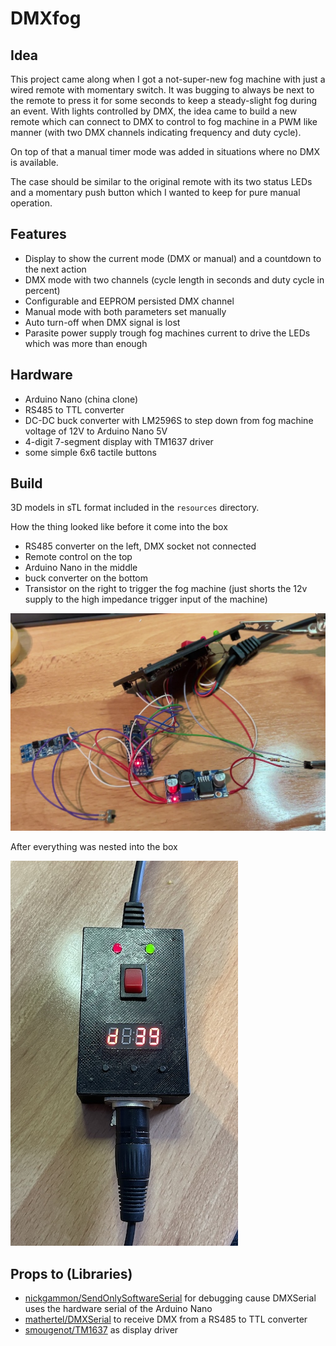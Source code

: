 # DMXfog

## Idea
This project came along when I got a not-super-new fog machine with just a wired remote with momentary switch. 
It was bugging to always be next to the remote to press it for some seconds to keep a steady-slight fog during an event. 
With lights controlled by DMX, the idea came to build a new remote which can connect to DMX to control to fog machine in a PWM like manner (with two DMX channels indicating frequency and duty cycle).

On top of that a manual timer mode was added in situations where no DMX is available.

The case should be similar to the original remote with its two status LEDs and a momentary push button which I wanted to keep for pure manual operation.

## Features
* Display to show the current mode (DMX or manual) and a countdown to the next action
* DMX mode with two channels (cycle length in seconds and duty cycle in percent)
* Configurable and EEPROM persisted DMX channel
* Manual mode with both parameters set manually
* Auto turn-off when DMX signal is lost
* Parasite power supply trough fog machines current to drive the LEDs which was more than enough

## Hardware
* Arduino Nano (china clone)
* RS485 to TTL converter 
* DC-DC buck converter with LM2596S to step down from fog machine voltage of 12V to Arduino Nano 5V
* 4-digit 7-segment display with TM1637 driver
* some simple 6x6 tactile buttons 

## Build
3D models in sTL format included in the `resources` directory.

How the thing looked like before it come into the box
* RS485 converter on the left, DMX socket not connected
* Remote control on the top
* Arduino Nano in the middle
* buck converter on the bottom
* Transistor on the right to trigger the fog machine (just shorts the 12v supply to the high impedance trigger input of the machine)

![](resources/dmx-fog-hardware.jpg)

After everything was nested into the box

![](resources/dmx-fog-done.jpg)

## Props to (Libraries)
* [nickgammon/SendOnlySoftwareSerial](https://github.com/nickgammon/SendOnlySoftwareSerial) for debugging cause DMXSerial uses the hardware serial of the Arduino Nano
* [mathertel/DMXSerial](https://registry.platformio.org/libraries/mathertel/DMXSerial) to receive DMX from a RS485 to TTL converter
* [smougenot/TM1637](https://registry.platformio.org/libraries/smougenot/TM1637) as display driver